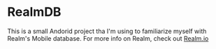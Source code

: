# RealmDB
This is a small Andorid project tha I'm using to familiarize myself with Realm's Mobile database.
For more info on Realm, check out [Realm.io](https://realm.io/)
